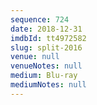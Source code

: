 ```yaml
---
sequence: 724
date: 2018-12-31
imdbId: tt4972582
slug: split-2016
venue: null
venueNotes: null
medium: Blu-ray
mediumNotes: null
---
```

